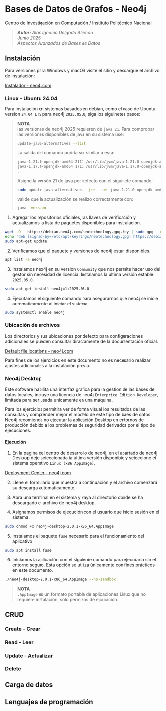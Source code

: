 # Bases de Datos de Grafos - Neo4j
Centro de Investigación en Computación / Instituto Politécnico Nacional

> _**Autor:** Alan Ignacio Delgado Alarcon_  
> *Junio 2025*  
> *Aspectos Avanzados de Bases de Datos*

## Instalación
Para versiones para Windows y macOS visite el sitio y descargue el archivo de instalación:

[Instalador - neo4j.com](https://neo4j.com/deployment-center/?gdb-selfmanaged)

### Linux - Ubuntu 24.04
Para instalación en sistemas basados en debian, como el caso de Ubuntu version `24.04 LTS` para neo4j `2025.05.0`, siga los siguinetes pasos:

> **NOTA**  
> las versiones de neo4j 2025 requieren de `java 21`. Para comprobar las versiones disponibles de java en su sistema use:  
> ```bash
> update-java-alternatives --list
>```
> La salida del comando podria ser similar a esta:
> ```bash
> java-1.21.0-openjdk-amd64 2111 /usr/lib/jvm/java-1.21.0-openjdk-amd64
> java-1.17.0-openjdk-amd64 1711 /usr/lib/jvm/java-1.17.0-openjdk-amd64
> ...
> ```
> Asigne la versón 21 de java por defecto con el siguinete comando:
> ```bash
> sudo update-java-alternatives --jre --set java-1.21.0-openjdk-amd64
> ```
> valide que la actualización se realizo correctamente con:
> ```bash
> java -version
> ```

1. Agregar los repositorios oficiales, las llaves de verificación y actualizamos la lista de paquetes disponibles para instralación.
```bash
wget -O - https://debian.neo4j.com/neotechnology.gpg.key | sudo gpg --dearmor -o /etc/apt/keyrings/neotechnology.gpg
echo 'deb [signed-by=/etc/apt/keyrings/neotechnology.gpg] https://debian.neo4j.com stable latest' | sudo tee -a /etc/apt/sources.list.d/neo4j.list
sudo apt-get update
```

2. Verificamos que el paquete y versiones de neo4j estan disponibles.
```bash
apt list -a neo4j
```

3. Instalamos neo4j en su version `Community` que nos permite hacer uso del gestor sin necesidad de licencia. Instalamos la ultima versión estable: `2025.05.0`.
```bash
sudo apt-get install neo4j=1:2025.05.0
```

4. Ejecutamos el siguiente comando para asegurarnos que neo4j se inicie automaticamente al iniciar el sistema.
```bash
sudo systemctl enable neo4j
```

### Ubicación de archivos
Los directorios y sus ubicaciones por defecto para configuraciones adicionales se pueden consultar diractamente de la documentación oficial.

[Default file locations - neo4j.com](https://neo4j.com/docs/operations-manual/current/configuration/file-locations/)

Para fines de los ejercicios en este documento no es necesario realizar ajustes adicionales a la instalación previa.

### Neo4j Desktop
Este software habilita una interfaz grafica para la gestion de las bases de datos locales, incluye una licencia de neo4j `Enterprice Edition Developer`, limitada para ser usada unicamente en una máquina.

Para los ejercicios permitira ver de forma visual los resultados de las consultas y comprender mejor el modelo de este tipo de baes de datos. Neo4j recomienda no ejecutar la aplicación Desktop en entornos de producción debido a los problemas de seguridad derivados por el tipo de ejecuciones.

#### Ejecución
1. En la pagina del centro de desarrollo de neo4j, en el apartado de neo4j Desktop deje seleccionada la ultima versión disponible y seleccione el sistema operativo `Linux (x86 AppImage)`.

[Deployment Center - neo4j.com](https://neo4j.com/deployment-center/?desktop-gdb)

2. Llene el formulario que muestra a continuación y el archivo comenzará su descarga automaticamente.

3. Abra una terminal en el sistema y vaya al directorio donde se ha descargado el archivo de neo4j desktop.

4. Asignamos permisos de ejecución con el usuario que inicio sesión en el sistema:
```bash
sudo chmod +x neo4j-desktop-2.0.1-x86_64.AppImage
```

5. Instalamos el paquete `fuse` necesario para el funcionamiento del aplicativo
```bash
sudo apt install fuse
```

6. Iniciamos la aplicación con el siguiente comando para ejecutarla sin el entorno seguro. Esta opción se utiliza únicamente con fines prácticos en este documento. 
```bash
./neo4j-desktop-2.0.1-x86_64.AppImage --no-sandbox
```

> **NOTA**  
> `.AppImage` es un formato portable de aplicaciones Linux que no requiere instalación, solo permisos de ejcucición.

## CRUD
### Create - Crear


### Read - Leer



### Update - Actualizar


### Delete 


## Carga de datos



## Lenguajes de programación

```bash

```
